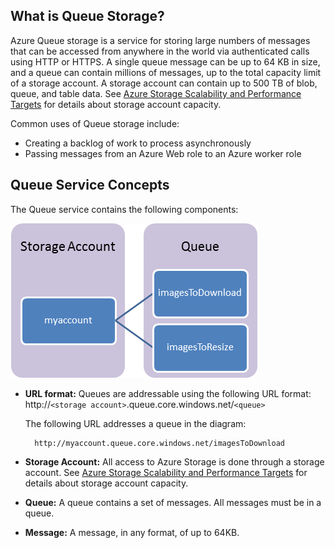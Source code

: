 ## What is Queue Storage?
Azure Queue storage is a service for storing large numbers of
messages that can be accessed from anywhere in the world via
authenticated calls using HTTP or HTTPS. A single queue message can be
up to 64 KB in size, and a queue can contain millions of messages, up to the
total capacity limit of a storage account. A storage account can contain up to 500 TB of blob, queue, and table data. See [Azure Storage Scalability and Performance Targets](http://msdn.microsoft.com/library/azure/dn249410.aspx) for details about storage account capacity.

Common uses of Queue storage include:

* Creating a backlog of work to process asynchronously
* Passing messages from an Azure Web role to an Azure worker role

## Queue Service Concepts
The Queue service contains the following components:

![Queue1](./media/storage-queue-concepts-include/queue1.png)

* **URL format:** Queues are addressable using the following URL format:   
  http://`<storage account>`.queue.core.windows.net/`<queue>` 

    The following URL addresses a queue in the diagram:  

        http://myaccount.queue.core.windows.net/imagesToDownload
* **Storage Account:** All access to Azure Storage is done through a storage account. See [Azure Storage Scalability and Performance Targets](../articles/storage/storage-scalability-targets.md) for details about storage account capacity.

* **Queue:** A queue contains a set of messages. All messages must be in a queue.

* **Message:** A message, in any format, of up to 64KB.


